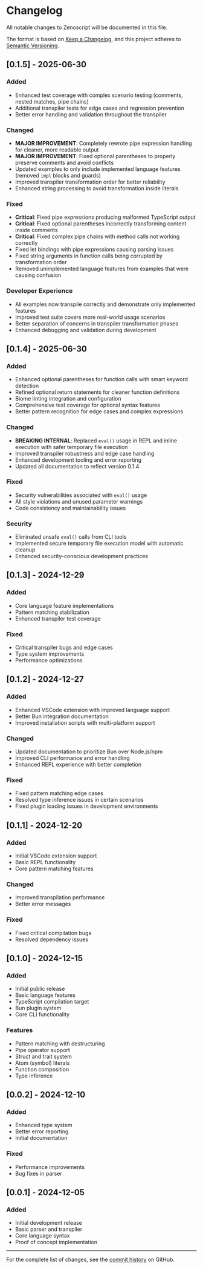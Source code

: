 # Changelog

All notable changes to Zenoscript will be documented in this file.

The format is based on [Keep a Changelog](https://keepachangelog.com/en/1.0.0/),
and this project adheres to [Semantic Versioning](https://semver.org/spec/v2.0.0.html).

## [0.1.5] - 2025-06-30

### Added
- Enhanced test coverage with complex scenario testing (comments, nested matches, pipe chains)
- Additional transpiler tests for edge cases and regression prevention
- Better error handling and validation throughout the transpiler

### Changed
- **MAJOR IMPROVEMENT**: Completely rewrote pipe expression handling for cleaner, more readable output
- **MAJOR IMPROVEMENT**: Fixed optional parentheses to properly preserve comments and avoid conflicts
- Updated examples to only include implemented language features (removed `impl` blocks and guards)
- Improved transpiler transformation order for better reliability
- Enhanced string processing to avoid transformation inside literals

### Fixed
- **Critical**: Fixed pipe expressions producing malformed TypeScript output
- **Critical**: Fixed optional parentheses incorrectly transforming content inside comments
- **Critical**: Fixed complex pipe chains with method calls not working correctly
- Fixed let bindings with pipe expressions causing parsing issues
- Fixed string arguments in function calls being corrupted by transformation order
- Removed unimplemented language features from examples that were causing confusion

### Developer Experience
- All examples now transpile correctly and demonstrate only implemented features
- Improved test suite covers more real-world usage scenarios
- Better separation of concerns in transpiler transformation phases
- Enhanced debugging and validation during development

## [0.1.4] - 2025-06-30

### Added
- Enhanced optional parentheses for function calls with smart keyword detection
- Refined optional return statements for cleaner function definitions
- Biome linting integration and configuration
- Comprehensive test coverage for optional syntax features
- Better pattern recognition for edge cases and complex expressions

### Changed
- **BREAKING INTERNAL**: Replaced `eval()` usage in REPL and inline execution with safer temporary file execution
- Improved transpiler robustness and edge case handling
- Enhanced development tooling and error reporting
- Updated all documentation to reflect version 0.1.4

### Fixed
- Security vulnerabilities associated with `eval()` usage
- All style violations and unused parameter warnings
- Code consistency and maintainability issues

### Security
- Eliminated unsafe `eval()` calls from CLI tools
- Implemented secure temporary file execution model with automatic cleanup
- Enhanced security-conscious development practices

## [0.1.3] - 2024-12-29

### Added
- Core language feature implementations
- Pattern matching stabilization
- Enhanced transpiler test coverage

### Fixed
- Critical transpiler bugs and edge cases
- Type system improvements
- Performance optimizations

## [0.1.2] - 2024-12-27

### Added
- Enhanced VSCode extension with improved language support
- Better Bun integration documentation
- Improved installation scripts with multi-platform support

### Changed
- Updated documentation to prioritize Bun over Node.js/npm
- Improved CLI performance and error handling
- Enhanced REPL experience with better completion

### Fixed
- Fixed pattern matching edge cases
- Resolved type inference issues in certain scenarios
- Fixed plugin loading issues in development environments

## [0.1.1] - 2024-12-20

### Added
- Initial VSCode extension support
- Basic REPL functionality
- Core pattern matching features

### Changed
- Improved transpilation performance
- Better error messages

### Fixed
- Fixed critical compilation bugs
- Resolved dependency issues

## [0.1.0] - 2024-12-15

### Added
- Initial public release
- Basic language features
- TypeScript compilation target
- Bun plugin system
- Core CLI functionality

### Features
- Pattern matching with destructuring
- Pipe operator support
- Struct and trait system
- Atom (symbol) literals
- Function composition
- Type inference

## [0.0.2] - 2024-12-10

### Added
- Enhanced type system
- Better error reporting
- Initial documentation

### Fixed
- Performance improvements
- Bug fixes in parser

## [0.0.1] - 2024-12-05

### Added
- Initial development release
- Basic parser and transpiler
- Core language syntax
- Proof of concept implementation

---

For the complete list of changes, see the [commit history](https://github.com/wess/zenoscript/commits/main) on GitHub.
